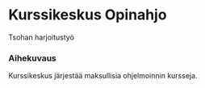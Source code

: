 # Kurssikeskus Opinahjo
Tsohan harjoitustyö

### Aihekuvaus
Kurssikeskus järjestää maksullisia ohjelmoinnin kursseja.
